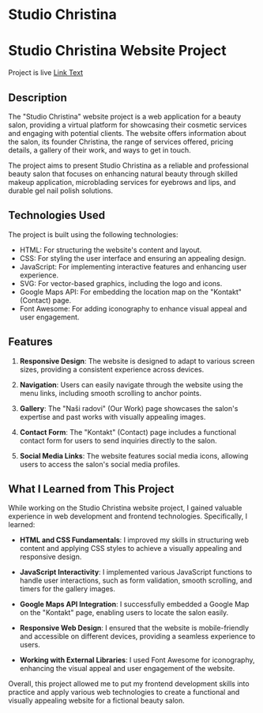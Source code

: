 # Studio Christina
# Studio Christina Website Project

Project is live [Link Text](file:///C:/Users/goran/Radna%20povr%C5%A1ina/projekti/SalonChristina-main/SalonChristina-main/index.html)


## Description

The "Studio Christina" website project is a web application for a beauty salon, providing a virtual platform for showcasing their cosmetic services and engaging with potential clients. The website offers information about the salon, its founder Christina, the range of services offered, pricing details, a gallery of their work, and ways to get in touch.

The project aims to present Studio Christina as a reliable and professional beauty salon that focuses on enhancing natural beauty through skilled makeup application, microblading services for eyebrows and lips, and durable gel nail polish solutions.

## Technologies Used

The project is built using the following technologies:

- HTML: For structuring the website's content and layout.
- CSS: For styling the user interface and ensuring an appealing design.
- JavaScript: For implementing interactive features and enhancing user experience.
- SVG: For vector-based graphics, including the logo and icons.
- Google Maps API: For embedding the location map on the "Kontakt" (Contact) page.
- Font Awesome: For adding iconography to enhance visual appeal and user engagement.

## Features

1. **Responsive Design**: The website is designed to adapt to various screen sizes, providing a consistent experience across devices.

2. **Navigation**: Users can easily navigate through the website using the menu links, including smooth scrolling to anchor points.

3. **Gallery**: The "Naši radovi" (Our Work) page showcases the salon's expertise and past works with visually appealing images.

4. **Contact Form**: The "Kontakt" (Contact) page includes a functional contact form for users to send inquiries directly to the salon.

5. **Social Media Links**: The website features social media icons, allowing users to access the salon's social media profiles.

## What I Learned from This Project

While working on the Studio Christina website project, I gained valuable experience in web development and frontend technologies. Specifically, I learned:

- **HTML and CSS Fundamentals**: I improved my skills in structuring web content and applying CSS styles to achieve a visually appealing and responsive design.

- **JavaScript Interactivity**: I implemented various JavaScript functions to handle user interactions, such as form validation, smooth scrolling, and timers for the gallery images.

- **Google Maps API Integration**: I successfully embedded a Google Map on the "Kontakt" page, enabling users to locate the salon easily.

- **Responsive Web Design**: I ensured that the website is mobile-friendly and accessible on different devices, providing a seamless experience to users.

- **Working with External Libraries**: I used Font Awesome for iconography, enhancing the visual appeal and user engagement of the website.

Overall, this project allowed me to put my frontend development skills into practice and apply various web technologies to create a functional and visually appealing website for a fictional beauty salon.
